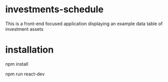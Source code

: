 # investments-schedule
This is a front-end focused application displaying an example data table of investment assets
# installation
npm install

npm run react-dev